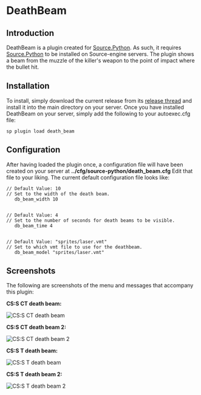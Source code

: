 # DeathBeam

## Introduction
DeathBeam is a plugin created for [Source.Python](https://github.com/Source-Python-Dev-Team/Source.Python).  As such, it requires [Source.Python](https://github.com/Source-Python-Dev-Team/Source.Python) to be installed on Source-engine servers.  The plugin shows a beam from the muzzle of the killer's weapon to the point of impact where the bullet hit.

## Installation
To install, simply download the current release from its [release thread](https://forums.sourcepython.com/viewtopic.php?t=1853) and install it into the main directory on your server.  Once you have installed DeathBeam on your server, simply add the following to your autoexec.cfg file:
```
sp plugin load death_beam
```

## Configuration
After having loaded the plugin once, a configuration file will have been created on your server at **../cfg/source-python/death_beam.cfg**  Edit that file to your liking.  The current default configuration file looks like:
```
// Default Value: 10
// Set to the width of the death beam.
   db_beam_width 10


// Default Value: 4
// Set to the number of seconds for death beams to be visible.
   db_beam_time 4


// Default Value: "sprites/laser.vmt"
// Set to which vmt file to use for the deathbeam.
   db_beam_model "sprites/laser.vmt"
```

## Screenshots
The following are screenshots of the menu and messages that accompany this plugin:

**CS:S CT death beam:**

![CS:S CT death beam](https://raw.githubusercontent.com/satoon101/DeathBeam/screenshots/css_ct_death.jpg "CS:S CT death beam")

**CS:S CT death beam 2:**

![CS:S CT death beam 2](https://raw.githubusercontent.com/satoon101/DeathBeam/screenshots/css_t_death.jpg "CS:S CT death beam 2")

**CS:S T death beam:**

![CS:S T death beam](https://raw.githubusercontent.com/satoon101/DeathBeam/screenshots/css_ct_bot_death.jpg "CS:S T death beam")

**CS:S T death beam 2:**

![CS:S T death beam 2](https://raw.githubusercontent.com/satoon101/DeathBeam/screenshots/css_t_bot_death.jpg "CS:S T death beam 2")
